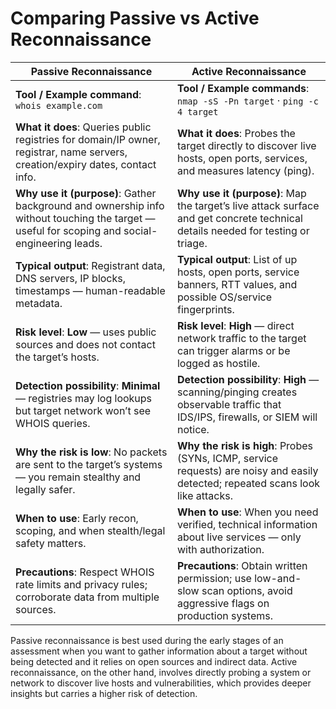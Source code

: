 # Comparing Passive vs Active Reconnaissance

| Passive Reconnaissance  | Active Reconnaissance |
|---|---|
| **Tool / Example command**: `whois example.com` | **Tool / Example commands**: `nmap -sS -Pn target` · `ping -c 4 target` |
| **What it does**: Queries public registries for domain/IP owner, registrar, name servers, creation/expiry dates, contact info. | **What it does**: Probes the target directly to discover live hosts, open ports, services, and measures latency (ping). |
| **Why use it (purpose)**: Gather background and ownership info without touching the target — useful for scoping and social-engineering leads. | **Why use it (purpose)**: Map the target’s live attack surface and get concrete technical details needed for testing or triage. |
| **Typical output**: Registrant data, DNS servers, IP blocks, timestamps — human-readable metadata. | **Typical output**: List of up hosts, open ports, service banners, RTT values, and possible OS/service fingerprints. |
| **Risk level**: **Low** — uses public sources and does not contact the target’s hosts. | **Risk level**: **High** — direct network traffic to the target can trigger alarms or be logged as hostile. |
| **Detection possibility**: **Minimal** — registries may log lookups but target network won’t see WHOIS queries. | **Detection possibility**: **High** — scanning/pinging creates observable traffic that IDS/IPS, firewalls, or SIEM will notice. |
| **Why the risk is low**: No packets are sent to the target’s systems — you remain stealthy and legally safer. | **Why the risk is high**: Probes (SYNs, ICMP, service requests) are noisy and easily detected; repeated scans look like attacks. |
| **When to use**: Early recon, scoping, and when stealth/legal safety matters. | **When to use**: When you need verified, technical information about live services — only with authorization. |
| **Precautions**: Respect WHOIS rate limits and privacy rules; corroborate data from multiple sources. | **Precautions**: Obtain written permission; use low-and-slow scan options, avoid aggressive flags on production systems. |



Passive reconnaissance is best used during the early stages of an assessment when you want to gather information about a target without being detected and
it relies on open sources and indirect data. Active reconnaissance, on the other hand, involves directly probing a system or network to discover live hosts and
vulnerabilities, which provides deeper insights but carries a higher risk of detection.
